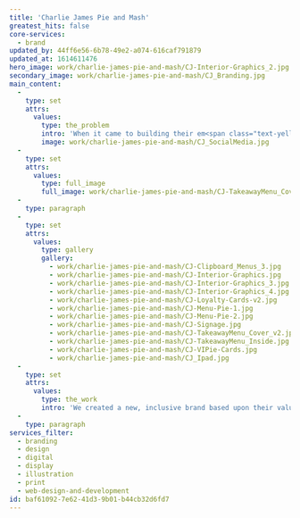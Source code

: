 ```yaml
---
title: 'Charlie James Pie and Mash'
greatest_hits: false
core-services:
  - brand
updated_by: 44ff6e56-6b78-49e2-a074-616caf791879
updated_at: 1614611476
hero_image: work/charlie-james-pie-and-mash/CJ-Interior-Graphics_2.jpg
secondary_image: work/charlie-james-pie-and-mash/CJ_Branding.jpg
main_content:
  -
    type: set
    attrs:
      values:
        type: the_problem
        intro: 'When it came to building their em<span class="text-yellow">pie</span>re, Charlie James Pie &amp; Mash knew the perfect creative team they wanted to help with their vision. '
        image: work/charlie-james-pie-and-mash/CJ_SocialMedia.jpg
  -
    type: set
    attrs:
      values:
        type: full_image
        full_image: work/charlie-james-pie-and-mash/CJ-TakeawayMenu_Cover.jpg
  -
    type: paragraph
  -
    type: set
    attrs:
      values:
        type: gallery
        gallery:
          - work/charlie-james-pie-and-mash/CJ-Clipboard_Menus_3.jpg
          - work/charlie-james-pie-and-mash/CJ-Interior-Graphics.jpg
          - work/charlie-james-pie-and-mash/CJ-Interior-Graphics_3.jpg
          - work/charlie-james-pie-and-mash/CJ-Interior-Graphics_4.jpg
          - work/charlie-james-pie-and-mash/CJ-Loyalty-Cards-v2.jpg
          - work/charlie-james-pie-and-mash/CJ-Menu-Pie-1.jpg
          - work/charlie-james-pie-and-mash/CJ-Menu-Pie-2.jpg
          - work/charlie-james-pie-and-mash/CJ-Signage.jpg
          - work/charlie-james-pie-and-mash/CJ-TakeawayMenu_Cover_v2.jpg
          - work/charlie-james-pie-and-mash/CJ-TakeawayMenu_Inside.jpg
          - work/charlie-james-pie-and-mash/CJ-VIPie-Cards.jpg
          - work/charlie-james-pie-and-mash/CJ_Ipad.jpg
  -
    type: set
    attrs:
      values:
        type: the_work
        intro: 'We created a new, inclusive brand based upon their values, then applied it across digital content for social media, a website, print materials such as menus and loyalty cards, display signage and window graphics. Instore, we consulted on interior elements and design considerations to help create a strong sense of the brand’s image from the moment you step inside, and ensure a continuity of branding from webpage to store.'
  -
    type: paragraph
services_filter:
  - branding
  - design
  - digital
  - display
  - illustration
  - print
  - web-design-and-development
id: baf61092-7e62-41d3-9b01-b44cb32d6fd7
---
```

